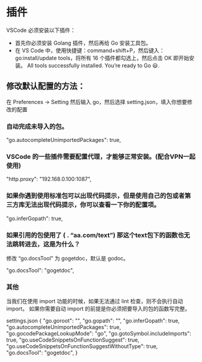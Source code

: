<!--
 * @Author: matiastang
 * @Date: 2022-04-18 16:15:34
 * @LastEditors: matiastang
 * @LastEditTime: 2022-04-18 16:17:54
 * @FilePath: /matias-Golang/md/vscode插件.md
 * @Description: 插件
-->
# 插件

VSCode 必须安装以下插件：
* 首先你必须安装 Golang 插件，然后再给 Go 安装工具包。
* 在 VS Code 中，使用快捷键：command+shift+P，然后键入：go:install/update tools，将所有 16 个插件都勾选上，然后点击 OK 即开始安装。
All tools successfully installed. You’re ready to Go 😃.

## 修改默认配置的方法：

在 Preferences -> Setting 然后输入 go，然后选择 setting.json，填入你想要修改的配置

### 自动完成未导入的包。

"go.autocompleteUnimportedPackages": true,

### VSCode 的一些插件需要配置代理，才能够正常安装。(配合VPN一起使用)

 "http.proxy": "192.168.0.100:1087",

### 如果你遇到使用标准包可以出现代码提示，但是使用自己的包或者第三方库无法出现代码提示，你可以查看一下你的配置项。

 "go.inferGopath": true,

### 如果引用的包使用了 ( . “aa.com/text”) 那这个text包下的函数也无法跳转进去，这是为什么？

修改 “go.docsTool” 为 gogetdoc，默认是 godoc。

"go.docsTool": "gogetdoc",

### 其他
当我们在使用 import 功能的时候，如果无法通过 lint 检查，则不会执行自动 import。
如果你需要自动 import 的前提是你必须把要导入的包的函数写完整。

settings.json
{
  "go.goroot": "",
  "go.gopath": "",
  "go.inferGopath": true,
  "go.autocompleteUnimportedPackages": true,
  "go.gocodePackageLookupMode": "go",
  "go.gotoSymbol.includeImports": true,
  "go.useCodeSnippetsOnFunctionSuggest": true,
  "go.useCodeSnippetsOnFunctionSuggestWithoutType": true,
  "go.docsTool": "gogetdoc",
}